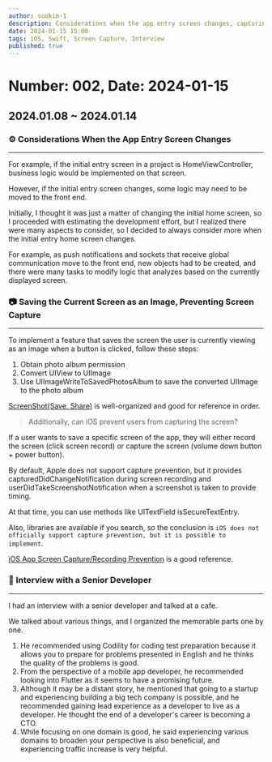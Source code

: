 ```yaml
---
author: sookim-1
description: Considerations when the app entry screen changes, capturing and preventing screen capture, interview with a senior developer
date: 2024-01-15 15:00
tags: iOS, Swift, Screen Capture, Interview
published: true
---
```

# Number: 002, Date: 2024-01-15
## 2024.01.08 ~ 2024.01.14
### ⚙️ Considerations When the App Entry Screen Changes

---

For example, if the initial entry screen in a project is HomeViewController, business logic would be implemented on that screen.

However, if the initial entry screen changes, some logic may need to be moved to the front end.

Initially, I thought it was just a matter of changing the initial home screen, so I proceeded with estimating the development effort, but I realized there were many aspects to consider, so I decided to always consider more when the initial entry home screen changes.

For example, as push notifications and sockets that receive global communication move to the front end, new objects had to be created, and there were many tasks to modify logic that analyzes based on the currently displayed screen.

### 📷 Saving the Current Screen as an Image, Preventing Screen Capture

---

To implement a feature that saves the screen the user is currently viewing as an image when a button is clicked, follow these steps:

1. Obtain photo album permission
2. Convert UIView to UIImage
3. Use UIImageWriteToSavedPhotosAlbum to save the converted UIImage to the photo album

[ScreenShot(Save, Share)](https://aiden-ios.tistory.com/24) is well-organized and good for reference in order.

> Additionally, can iOS prevent users from capturing the screen?
> 

If a user wants to save a specific screen of the app, they will either record the screen (click screen record) or capture the screen (volume down button + power button).

By default, Apple does not support capture prevention, but it provides capturedDidChangeNotification during screen recording and userDidTakeScreenshotNotification when a screenshot is taken to provide timing.

At that time, you can use methods like UITextField isSecureTextEntry.

Also, libraries are available if you search, so the conclusion is `iOS does not officially support capture prevention, but it is possible to implement`.

[iOS App Screen Capture/Recording Prevention](https://www.clien.net/service/board/cm_app/18144235) is a good reference.

### 👨 Interview with a Senior Developer

---

I had an interview with a senior developer and talked at a cafe.

We talked about various things, and I organized the memorable parts one by one.

1. He recommended using Codility for coding test preparation because it allows you to prepare for problems presented in English and he thinks the quality of the problems is good.
2. From the perspective of a mobile app developer, he recommended looking into Flutter as it seems to have a promising future.
3. Although it may be a distant story, he mentioned that going to a startup and experiencing building a big tech company is possible, and he recommended gaining lead experience as a developer to live as a developer. He thought the end of a developer's career is becoming a CTO.
4. While focusing on one domain is good, he said experiencing various domains to broaden your perspective is also beneficial, and experiencing traffic increase is very helpful.